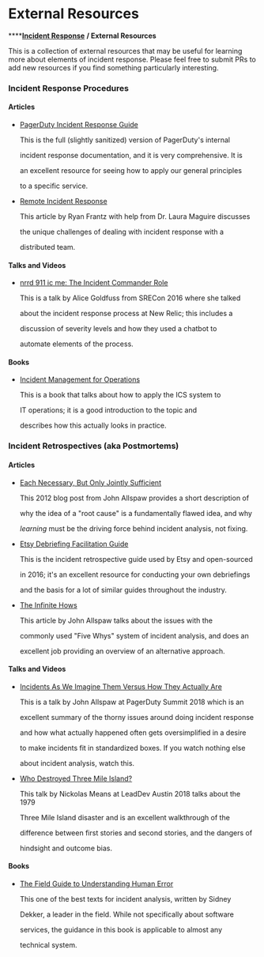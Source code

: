 # External Resources

\*\*\*\*[**Incident Response**](./README.md) **/ External Resources**

This is a collection of external resources that may be useful for learning more about elements of incident response. Please feel free to submit PRs to add new resources if you find something particularly interesting.

### Incident Response Procedures

#### Articles

* [PagerDuty Incident Response Guide](https://response.pagerduty.com/)

  This is the full \(slightly sanitized\) version of PagerDuty's internal

  incident response documentation, and it is very comprehensive. It is

  an excellent resource for seeing how to apply our general principles

  to a specific service.

* [Remote Incident Response](https://ryanfrantz.com/posts/remote-incident-response.html)

  This article by Ryan Frantz with help from Dr. Laura Maguire discusses

  the unique challenges of dealing with incident response with a

  distributed team.

#### Talks and Videos

* [nrrd 911 ic me: The Incident Commander Role](https://www.usenix.org/node/195653)

  This is a talk by Alice Goldfuss from SRECon 2016 where she talked

  about the incident response process at New Relic; this includes a

  discussion of severity levels and how they used a chatbot to

  automate elements of the process.

#### Books

* [Incident Management for Operations](http://shop.oreilly.com/product/0636920036159.do)

  This is a book that talks about how to apply the ICS system to

  IT operations; it is a good introduction to the topic and

  describes how this actually looks in practice.

### Incident Retrospectives \(aka Postmortems\)

#### Articles

* [Each Necessary, But Only Jointly Sufficient](https://www.kitchensoap.com/2012/02/10/each-necessary-but-only-jointly-sufficient/)

  This 2012 blog post from John Allspaw provides a short description of

  why the idea of a "root cause" is a fundamentally flawed idea, and why

  _learning_ must be the driving force behind incident analysis, not fixing.

* [Etsy Debriefing Facilitation Guide](https://github.com/etsy/DebriefingFacilitationGuide)

  This is the incident retrospective guide used by Etsy and open-sourced

  in 2016; it's an excellent resource for conducting your own debriefings

  and the basis for a lot of similar guides throughout the industry.

* [The Infinite Hows](https://www.oreilly.com/radar/the-infinite-hows/)

  This article by John Allspaw talks about the issues with the

  commonly used "Five Whys" system of incident analysis, and does an

  excellent job providing an overview of an alternative approach.

#### Talks and Videos

* [Incidents As We Imagine Them Versus How They Actually Are](https://www.youtube.com/watch?v=8DtzmV1jiyQ)

  This is a talk by John Allspaw at PagerDuty Summit 2018 which is an

  excellent summary of the thorny issues around doing incident response

  and how what actually happened often gets oversimplified in a desire

  to make incidents fit in standardized boxes. If you watch nothing else

  about incident analysis, watch this.

* [Who Destroyed Three Mile Island?](https://www.youtube.com/watch?v=1xQeXOz0Ncs)

  This talk by Nickolas Means at LeadDev Austin 2018 talks about the 1979

  Three Mile Island disaster and is an excellent walkthrough of the

  difference between first stories and second stories, and the dangers of

  hindsight and outcome bias.

#### Books

* [The Field Guide to Understanding Human Error](https://www.amazon.com/Field-Guide-Understanding-Human-Error-ebook-dp-B00BL0OZ0E/dp/B00BL0OZ0E/)

  This one of the best texts for incident analysis, written by Sidney

  Dekker, a leader in the field. While not specifically about software

  services, the guidance in this book is applicable to almost any

  technical system.

